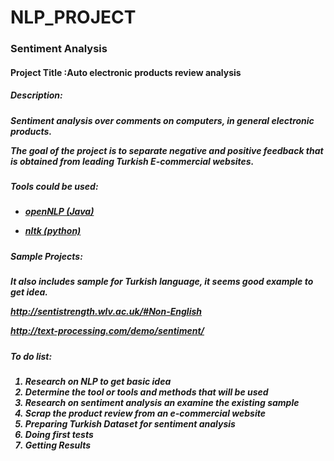 # NLP_PROJECT

<h3>Sentiment Analysis</h3>

<h4>Project Title :Auto electronic products review analysis  <h4>

<h5> Description: <h5>

Sentiment analysis over comments on computers, in general  electronic products. 

The goal of the project is to separate negative and positive feedback that is obtained from leading Turkish E-commercial websites.

<h5> Tools could be used: <h5>

- [openNLP (Java)](https://opennlp.apache.org/)       

- [nltk (python)](http://www.nltk.org/)



<h5> Sample Projects: <h5>

It also includes sample for Turkish language, it seems good example to get idea. 

http://sentistrength.wlv.ac.uk/#Non-English


http://text-processing.com/demo/sentiment/

<h5> To do list: <h5>

1. Research on NLP to get basic idea
2. Determine the tool or tools and methods that will be used
3. Research on sentiment analysis an examine the existing sample
4. Scrap the product review from an e-commercial website
5. Preparing Turkish Dataset for sentiment analysis
6. Doing first tests 
7. Getting Results









